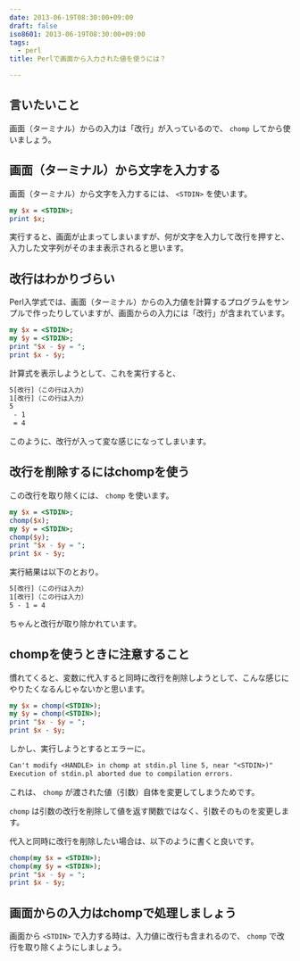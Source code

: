 ```yaml
---
date: 2013-06-19T08:30:00+09:00
draft: false
iso8601: 2013-06-19T08:30:00+09:00
tags:
  - perl
title: Perlで画面から入力された値を使うには？

---
```


## 言いたいこと

画面（ターミナル）からの入力は「改行」が入っているので、 `chomp` してから使いましょう。

## 画面（ターミナル）から文字を入力する

画面（ターミナル）から文字を入力するには、 `<STDIN>` を使います。

```perl
my $x = <STDIN>;
print $x;
```

実行すると、画面が止まってしまいますが、何が文字を入力して改行を押すと、入力した文字列がそのまま表示されると思います。

## 改行はわかりづらい

Perl入学式では、画面（ターミナル）からの入力値を計算するプログラムをサンプルで作ったりしていますが、画面からの入力には「改行」が含まれています。

```perl
my $x = <STDIN>;
my $y = <STDIN>;
print "$x - $y = ";
print $x - $y;
```

計算式を表示しようとして、これを実行すると、

```default
5[改行]（この行は入力）
1[改行]（この行は入力）
5
 - 1
 = 4
```

このように、改行が入って変な感じになってしまいます。

## 改行を削除するにはchompを使う

この改行を取り除くには、 `chomp` を使います。

```perl
my $x = <STDIN>;
chomp($x);
my $y = <STDIN>;
chomp($y);
print "$x - $y = ";
print $x - $y;
```

実行結果は以下のとおり。

```default
5[改行]（この行は入力）
1[改行]（この行は入力）
5 - 1 = 4
```

ちゃんと改行が取り除かれています。

## chompを使うときに注意すること

慣れてくると、変数に代入すると同時に改行を削除しようとして、こんな感じにやりたくなるんじゃないかと思います。

```perl
my $x = chomp(<STDIN>);
my $y = chomp(<STDIN>);
print "$x - $y = ";
print $x - $y;
```

しかし、実行しようとするとエラーに。

```default
Can't modify <HANDLE> in chomp at stdin.pl line 5, near "<STDIN>)"
Execution of stdin.pl aborted due to compilation errors.
```

これは、 `chomp` が渡された値（引数）自体を変更してしまうためです。

`chomp` は引数の改行を削除して値を返す関数ではなく、引数そのものを変更します。

代入と同時に改行を削除したい場合は、以下のように書くと良いです。

```perl
chomp(my $x = <STDIN>);
chomp(my $y = <STDIN>);
print "$x - $y = ";
print $x - $y;
```

## 画面からの入力はchompで処理しましょう

画面から `<STDIN>` で入力する時は、入力値に改行も含まれるので、 `chomp` で改行を取り除くようにしましょう。

